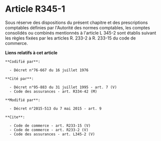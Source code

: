 # Article R345-1

Sous réserve des dispositions du présent chapitre et des prescriptions comptables définies par l'Autorité des normes
comptables, les comptes consolidés ou combinés mentionnés à l'article L 345-2 sont établis suivant les règles fixées par les
articles R. 233-2 à R. 233-15 du code de commerce.

**Liens relatifs à cet article**

	**Codifié par**:

	  - Décret n°76-667 du 16 juillet 1976

	**Cité par**:

	  - Décret n°95-883 du 31 juillet 1995 - art. 7 (V)
	  - Code des assurances - art. R334-42 (M)

	**Modifié par**:

	  - Décret n°2015-513 du 7 mai 2015 - art. 9

	**Cite**:

	  - Code de commerce - art. R233-15 (V)
	  - Code de commerce - art. R233-2 (V)
	  - Code des assurances - art. L345-2 (V)
